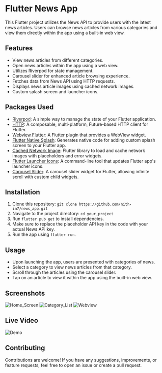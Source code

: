 # Flutter News App

This Flutter project utilizes the News API to provide users with the latest news articles. Users can browse news articles from various categories and view them directly within the app using a built-in web view.

## Features

- View news articles from different categories.
- Open news articles within the app using a web view.
- Utilizes Riverpod for state management.
- Carousel slider for enhanced article browsing experience.
- Fetches data from News API using HTTP requests.
- Displays news article images using cached network images.
- Custom splash screen and launcher icons.

## Packages Used

- [Riverpod](https://pub.dev/packages/riverpod): A simple way to manage the state of your Flutter application.
- [HTTP](https://pub.dev/packages/http): A composable, multi-platform, Future-based HTTP client for Flutter.
- [Webview Flutter](https://pub.dev/packages/webview_flutter): A Flutter plugin that provides a WebView widget.
- [Flutter Native Splash](https://pub.dev/packages/flutter_native_splash): Generates native code for adding custom splash screen to your Flutter app.
- [Cached Network Image](https://pub.dev/packages/cached_network_image): Flutter library to load and cache network images with placeholders and error widgets.
- [Flutter Launcher Icons](https://pub.dev/packages/flutter_launcher_icons): A command-line tool that updates Flutter app's launcher icons.
- [Carousel Slider](https://pub.dev/packages/carousel_slider): A carousel slider widget for Flutter, allowing infinite scroll with custom child widgets.

## Installation

1. Clone this repository: `git clone https://github.com/nith-in7/news_app.git`
2. Navigate to the project directory: `cd your_project`
3. Run `flutter pub get` to install dependencies.
4. Make sure to replace the placeholder API key in the code with your actual News API key.
5. Run the app using `flutter run`.

## Usage

- Upon launching the app, users are presented with categories of news.
- Select a category to view news articles from that category.
- Scroll through the articles using the carousel slider.
- Tap on an article to view it within the app using the built-in web view.

## Screenshots

![Home_Screen](https://github.com/nith-in7/news_app/assets/124262214/90a298e9-999c-432d-80fb-0c9d3927a57a)
![Category_List](https://github.com/nith-in7/news_app/assets/124262214/a0ef6222-e93a-4985-bea9-b01870bbeec0)
![Webview](https://github.com/nith-in7/news_app/assets/124262214/35591ce8-482b-40e4-874b-3c511f344b7f)



## Live Video

![Demo](https://github.com/nith-in7/news_app/assets/124262214/42762f53-0542-4493-930a-49ba490ba460)


## Contributing

Contributions are welcome! If you have any suggestions, improvements, or feature requests, feel free to open an issue or create a pull request.

